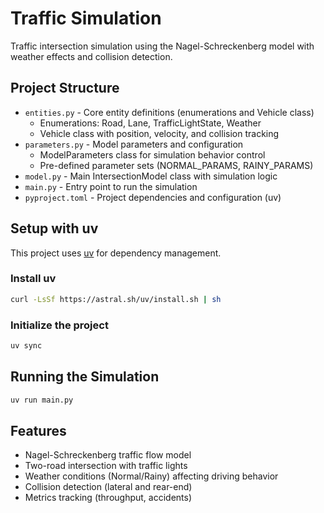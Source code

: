 # Traffic Simulation

Traffic intersection simulation using the Nagel-Schreckenberg model with weather effects and collision detection.

## Project Structure

- `entities.py` - Core entity definitions (enumerations and Vehicle class)
  - Enumerations: Road, Lane, TrafficLightState, Weather
  - Vehicle class with position, velocity, and collision tracking
- `parameters.py` - Model parameters and configuration
  - ModelParameters class for simulation behavior control
  - Pre-defined parameter sets (NORMAL_PARAMS, RAINY_PARAMS)
- `model.py` - Main IntersectionModel class with simulation logic
- `main.py` - Entry point to run the simulation
- `pyproject.toml` - Project dependencies and configuration (uv)

## Setup with uv

This project uses [uv](https://github.com/astral-sh/uv) for dependency management.

### Install uv

```bash
curl -LsSf https://astral.sh/uv/install.sh | sh
```

### Initialize the project

```bash
uv sync
```

## Running the Simulation

```bash
uv run main.py
```

## Features

- Nagel-Schreckenberg traffic flow model
- Two-road intersection with traffic lights
- Weather conditions (Normal/Rainy) affecting driving behavior
- Collision detection (lateral and rear-end)
- Metrics tracking (throughput, accidents)
